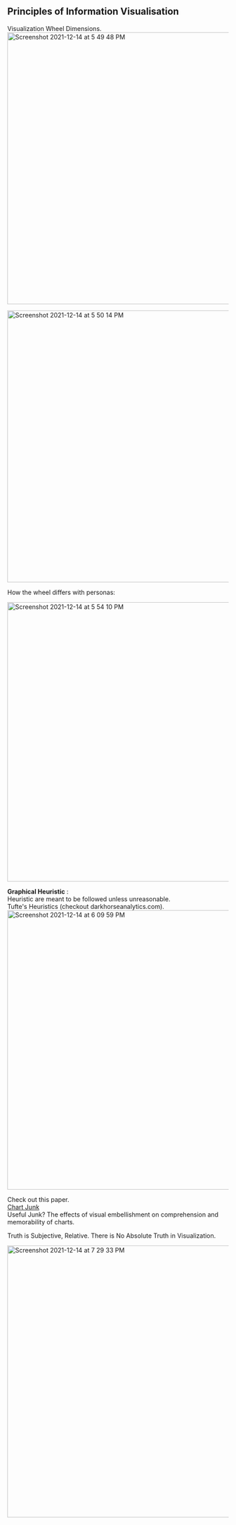 ## Principles of Information Visualisation ##

Visualization Wheel Dimensions.  
<img width="618" alt="Screenshot 2021-12-14 at 5 49 48 PM" src="https://user-images.githubusercontent.com/61674750/145997273-8de1a27e-c475-4028-8f52-76f771a9eca7.png">  
  
  
<img width="618" alt="Screenshot 2021-12-14 at 5 50 14 PM" src="https://user-images.githubusercontent.com/61674750/145997318-0dde3c1c-2043-4286-866d-656946fb856f.png">   

How the wheel differs with personas:   
   
<img width="635" alt="Screenshot 2021-12-14 at 5 54 10 PM" src="https://user-images.githubusercontent.com/61674750/145997835-61b72967-3be1-4547-967e-15149d445e0a.png">
  
**Graphical Heuristic** :  
Heuristic are meant to be followed unless unreasonable.  
Tufte's Heuristics (checkout darkhorseanalytics.com).   
<img width="635" alt="Screenshot 2021-12-14 at 6 09 59 PM" src="https://user-images.githubusercontent.com/61674750/146000017-c78ace11-18f0-4779-896a-63baec3bbe50.png">  
   
  Check out this paper.   
[Chart Junk](https://www.researchgate.net/publication/221517808_Useful_Junk_The_effects_of_visual_embellishment_on_comprehension_and_memorability_of_charts)  
Useful Junk? The effects of visual embellishment on comprehension and memorability of charts.   
  
Truth is Subjective, Relative. There is No Absolute Truth in Visualization.  

<img width="618" alt="Screenshot 2021-12-14 at 7 29 33 PM" src="https://user-images.githubusercontent.com/61674750/146012542-f969fba0-1532-4255-8e7d-5e70e385a5aa.png">

